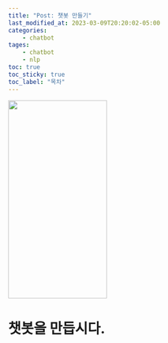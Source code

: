 ```yaml
---
title: "Post: 챗봇 만들기"
last_modified_at: 2023-03-09T20:20:02-05:00
categories:
    - chatbot
tages:
    - chatbot
    - nlp
toc: true
toc_sticky: true
toc_label: "목차"
---
```



<img src="../../../image/chatbot/chatbot_lachesis.png" 
width="200" height="400"/>

# 챗봇을 만듭시다.
